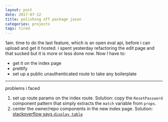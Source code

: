 ```yaml
---
layout: post
date: 2017-07-12
title: polishing off package jason
categories: projects
tags: tired
---
```


1am. time to do the last feature, which is an open eval api, before i can upload and get it hosted. i spent yesterday refactoring the edit page and that sucked but it is more or less done now. Now I have to:

- get it on the index page
- prettify
- set up a public unauthenticated route to take any boilerplate

---

problems i faced

1. set up route params on the index route. Solution: copy the `ResetPassword` component pattern that simply extracts the `match` variable from `props`.
2. center the owner/repo components in the new index page. Solution: [stackoverflow says `display table`](https://stackoverflow.com/questions/13586171/css-vertical-align-text-bottom)
